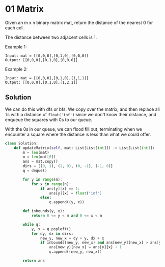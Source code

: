 # 01 Matrix

Given an m x n binary matrix mat, return the distance of the nearest 0 for each cell.

The distance between two adjacent cells is 1.

Example 1:

```
Input: mat = [[0,0,0],[0,1,0],[0,0,0]]
Output: [[0,0,0],[0,1,0],[0,0,0]]
```

Example 2:

```
Input: mat = [[0,0,0],[0,1,0],[1,1,1]]
Output: [[0,0,0],[0,1,0],[1,2,1]]
```

## Solution

We can do this with dfs or bfs. We copy over the matrix, and then
replace all `1`s with a distance of `float('inf')` since we don't know
their distance, and enqueue the squares with 0s to our queue.

With the 0s in our queue, we can flood fill out, terminating when we
encounter a square where the distance is less than what we could offer.

```python
class Solution:
    def updateMatrix(self, mat: List[List[int]]) -> List[List[int]]:
        m = len(mat)
        n = len(mat[0])
        ans = mat.copy()
        dirs = [(0, 1), (1, 0), (0, -1), (-1, 0)]
        q = deque()

        for y in range(m):
            for x in range(n):
                if ans[y][x] == 1:
                    ans[y][x] = float('inf')
                else:
                    q.append((y, x))

        def inbounds(y, x):
            return 0 <= y < m and 0 <= x < n

        while q:
            y, x = q.popleft()
            for dy, dx in dirs:
                new_y, new_x = dy + y, dx + x
                if inbounds(new_y, new_x) and ans[new_y][new_x] > ans[y][x] + 1:
                    ans[new_y][new_x] = ans[y][x] + 1
                    q.append((new_y, new_x))

        return ans
```
